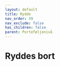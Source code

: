 ```yaml
---
layout: default
title: Rydde
nav_order: 39
nav_exclude: false
has_children: false
parent: Porteføljenivå
---
```


# Ryddes bort
